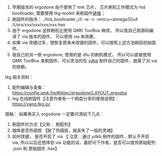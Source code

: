 1. 早期版本的 ergodone 由于使用了 tmk 芯片， 芯片刷机工作模式为 hid bootloader, 需要使用 tkg-toolkit 来刷固件[链接](https://github.com/kairyu/tkg-toolkit.git)；
2. 刷固件的指令： ./hid_bootloader_cli -w -v -mmcu=atmega32u4 /Usrs/xxx/xxx/xxx/xxx.hex
3. 由于 ergodone 这样刷机比使用 QMK ToolBox 麻烦， 所以我自己用源码编译了 via 版本的固件， 可以使用 via 来改建。
4. 如果 via 改键过多，想恢复原来未改键的固件，可以按照上述方法刷回初始固件。
5. 我自己的另一款 ergodone, 使用的是 dfu 的刷机模式， 所以可以直接使用 QMK ToolBox 来刷固件，可以灵活的在 [ydkb](https://ydkb.io/) 制作自己的固件，脱离了对 via 的依赖。

tkg 相关资料：

1. 配列编辑与查看： https://config.qmk.fm/#/ktec/ergodone/LAYOUT_ergodox
2. tkg 在线刷固件【注意作者有一个网盘分享的使用说明】： https://yang.tkg.io/

感触： 如果再买入 ergodone 一定要问清如下几点：

1. 刷固件的方式【又称： 刷配列】
2. 轴体是否热插拔 【缺了热插拔，就丧失了一般的灵魂】
3. 如何改键， 是否开启了 via 【 注意：通过 ydkb 制作的固件，默认不开启 via, 所以以后还想体验 via 功能的话，最好问下作者，是否可以提供原始配列 .json 和 原始固件 .hex】
